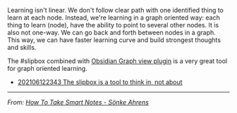 Learning isn't linear. We don't follow clear path with one identified thing to learn at each node. Instead, we're learning in a graph oriented way: each thing to learn (node), have the ability to point to several other nodes. It is also not one-way. We can go back and forth between nodes in a graph. This way, we can have faster learning curve and build strongest thoughts and skills.

The #slipbox combined with [Obsidian Graph view plugin](Graph%20evolution.md) is a very great tool for graph oriented learning. 

- [202106122343 The slipbox is a tool to think in, not about](202106122343%20The%20slipbox%20is%20a%20tool%20to%20think%20in,%20not%20about.md)

---
*From: [How To Take Smart Notes - Sönke Ahrens](How%20To%20Take%20Smart%20Notes%20-%20Sönke%20Ahrens.md)*